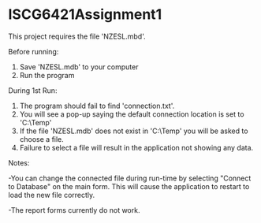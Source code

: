# ISCG6421Assignment1
This project requires the file 'NZESL.mbd'. 

Before running: 

1. Save 'NZESL.mdb' to your computer
2. Run the program

During 1st Run:
1. The program should fail to find 'connection.txt'.
2. You will see a pop-up saying the default connection location is set to 'C:\Temp'
3. If the file 'NZESL.mdb' does not exist in 'C:\Temp' you will be asked to choose a file.
4. Failure to select a file will result in the application not showing any data.

Notes:

-You can change the connected file during run-time by selecting "Connect to Database" on the main form. This will cause the application to restart to load the new file correctly. 

-The report forms currently do not work.
